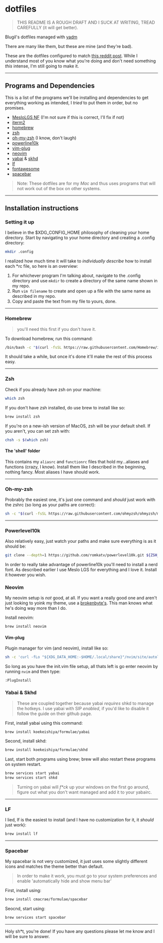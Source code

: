 # dotfiles 

> THIS README IS A ROUGH DRAFT AND I SUCK AT WRITING, TREAD CAREFULLY (it will get better).

Blugil's dotfiles managed with [yadm](https://yadm.io)

There are many like them, but these are mine (and they're bad).

These are the dotfiles configured to match [this reddit post](https://www.reddit.com/r/unixporn/comments/o6j9hj/yabaimacos_eat_breath_sleep_gruvbox/?utm_source=share&utm_medium=web2x&context=3). While I understand most of you know what you're doing and don't need something *this* intense, I'm still going to make it.

---

## Programs and Dependencies
This is a list of the programs we'll be installing and dependencies to get everything working as intended, I *tried* to put them in order, but no promises.


- [MesloLGS NF](https://github.com/ryanoasis/nerd-fonts/tree/master/patched-fonts/Meslo) (I'm not sure if this is correct, I'll fix if not)
- [iterm2](https://iterm2.com/)
- [homebrew](https://hombrew.sh)
- [zsh](https://www.zsh.org/)
- [oh-my-zsh](https://github.com/ohmyzsh/ohmyzsh) (I know, don't laugh)
- [powerline10k](https://github.com/romkatv/powerlevel10k)
- [vim-plug](https://github.com/junegunn/vim-plug)
- [neovim](https://neovim.io/)
- [yabai](https://github.com/koekeishiya/yabai) & [skhd](https://github.com/koekeishiya/skhd)
- [lf](https://github.com/gokcehan/lf)
- [fontawesome](https://fontawesome.com/v5.15/how-to-use/on-the-desktop/setup/getting-started)
- [spacebar](https://github.com/cmacrae/spacebar)

> Note: These dotfiles are for my *Mac* and thus uses programs that will not work out of the box on other systems. 

---

## Installation instructions

### Setting it up
I believe in the $XDG_CONFIG_HOME philosophy of cleaning your home directory. Start by navigating to your home directory and creating a .config directory:
```sh
mkdir .config
```
I realized how much time it will take to *individually describe* how to install each *rc file, so here is an overview:

1. For whichever program I'm talking about, navigate to the .config directory and use `mkdir` to create a directory of the same name shown in my repo.
2. Run `vim filename` to create and open up a file with the same name as described in my repo.
3. Copy and paste the text from my file to yours, done. 

---

### Homebrew
> you'll need this first if you don't have it. 

To download homebrew, run this command: 
```sh
/bin/bash -c "$(curl -fsSL https://raw.githubusercontent.com/Homebrew/install/HEAD/install.sh)"
```
It should take a while, but once it's done it'll make the rest of this process easy.

---

### Zsh
Check if you already have zsh on your machine: 
```sh
which zsh
```
If you don't have zsh installed, do use brew to install like so:
```sh
brew install zsh
```
If you're on a new-ish version of MacOS, zsh will be your default shell. If you aren't, you can set zsh with:
```sh
chsh -s $(which zsh)
```

#### The 'shell' folder
This contains my `aliasrc` and `functionrc` files that hold my...aliases and functions (crazy, I know).
Install them like I described in the beginning, nothing fancy. Most aliases I have should work.

---

### Oh-my-zsh
Probrably the easiest one, it's just one command and *should* just work with the zshrc (so long as your paths are correct):
```sh
sh -c "$(curl -fsSL https://raw.githubusercontent.com/ohmyzsh/ohmyzsh/master/tools/install.sh)"
```

---

### Powerlevel10k
Also relatively easy, just watch your paths and make sure everything is as it should be:

```sh
git clone --depth=1 https://github.com/romkatv/powerlevel10k.git ${ZSH_CUSTOM:-$HOME/.oh-my-zsh/custom}/themes/powerlevel10k
```
In order to really take advantage of powerline10k you'll need to install a nerd font. As described earlier I use Meslo LGS for everything and I love it. Install it however you wish.

### Neovim
My neovim setup is *not* good, at all. If you want a really good one and aren't just looking to yoink my theme, use a [brokenbyte's](https://gitlab.com/brokenbyte/dotfiles/-/tree/master/dot_config/nvim). This man knows what he's doing way more than I do.

Install neovim:

```sh
brew install neovim
```

#### Vim-plug
Plugin manager for vim (and neovim), install like so:

```sh
sh -c 'curl -fLo "${XDG_DATA_HOME:-$HOME/.local/share}"/nvim/site/autoload/plug.vim --create-dirs \ https://raw.githubusercontent.com/junegunn/vim-plug/master/plug.vim'
```
So long as you have the init.vim file setup, all thats left is go enter neovim by running `nvim` and then type:

```
:PlugInstall
```

### Yabai & Skhd
> These are coupled together because yabai *requires* shkd to manage the hotkeys. I use yabai with SIP *enabled*, if you'd like to disable it follow the guide on their github page.

First, install yabai using this command: 
```sh
brew install koekeishiya/formulae/yabai
```
Second, install skhd:
```sh
brew install koekeishiya/formulae/skhd
```
Last, start both programs using brew; brew will also restart these programs on system restart.
```sh
brew services start yabai
brew services start shkd
```
> Turning on yabai will *f\*ck* up your windows on the first go around, figure out what you don't want managed and add it to your yabairc.

---

### LF
I lied, lf is the easiest to install (and I have no customization for it, it *should* just work):

```sh
brew install lf
```

---

### Spacebar
My spacebar is not very customized, it just uses some slightly different icons and matches the theme better than default.
> In order to make it work, you must go to your system preferences and enable 'automatically hide and show menu bar'

First, install using:

```sh
brew install cmacrae/formulae/spacebar
```

Seocnd, start using: 

```sh
brew services start spacebar
```

---

Holy sh*t, you're done! If you have any questions please let me know and I will be sure to answer.